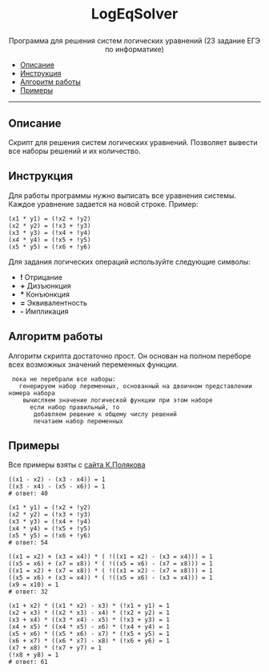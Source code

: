 # <p align = "center"> LogEqSolver </p>

<p align = "center"> Программа для решения систем логических уравнений (23 задание ЕГЭ по информатике) </p>

- [Описание](#description)
- [Инструкция](#instruction)
- [Алгоритм работы](#alg)
- [Примеры](#examples)

---

## <a name="description"></a> Описание
Скрипт для решения систем логических уравнений. Позволяет вывести все наборы решений и их количество.

## <a name="instruction"></a> Инструкция
Для работы программы нужно выписать все уравнения системы. Каждое уравнение задается на новой строке.
Пример:
```
(x1 * y1) = (!x2 + !y2)
(x2 * y2) = (!x3 + !y3)
(x3 * y3) = (!x4 + !y4)
(x4 * y4) = (!x5 + !y5)
(x5 * y5) = (!x6 + !y6)
```

Для задания логических операций используйте следующие символы:
- **!** Отрицание
- **+** Дизъюнкция
- __*__ Конъюнкция
- **=** Эквивалентность
- **-** Импликация

##  <a name="alg"></a> Алгоритм работы
Алгоритм скрипта достаточно прост. Он основан на полном переборе всех возможных значений переменных функции.

     пока не перебрали все наборы:
       генерируем набор переменных, основанный на двоичном представлении номера набора
        вычисляем значение логической функции при этом наборе
          если набор правильный, то
           добавляем решение к общему числу решений
           печатаем набор переменных

## <a name="examples"></a> Примеры
Все примеры взяты с [сайта К.Полякова](http://kpolyakov.spb.ru/)

```
((x1 - x2) - (x3 - x4)) = 1
((x3 - x4) - (x5 - x6)) = 1
# ответ: 40

(x1 * y1) = (!x2 + !y2)
(x2 * y2) = (!x3 + !y3)
(x3 * y3) = (!x4 + !y4)
(x4 * y4) = (!x5 + !y5)
(x5 * y5) = (!x6 + !y6)
# ответ: 54

((x1 = x2) + (x3 = x4)) * ( !((x1 = x2) - (x3 = x4))) = 1
((x5 = x6) + (x7 = x8)) * ( !((x5 = x6) - (x7 = x8))) = 1
((x1 = x2) + (x7 = x8)) * ( !((x1 = x2) - (x7 = x8))) = 1
((x5 = x6) + (x3 = x4)) * ( !((x5 = x6) - (x3 = x4))) = 1
(x9 = x10) = 1
# ответ: 32

(x1 + x2) * ((x1 * x2) - x3) * (!x1 + y1) = 1
(x2 + x3) * ((x2 * x3) - x4) * (!x2 + y2) = 1
(x3 + x4) * ((x3 * x4) - x5) * (!x3 + y3) = 1
(x4 + x5) * ((x4 * x5) - x6) * (!x4 + y4) = 1
(x5 + x6) * ((x5 * x6) - x7) * (!x5 + y5) = 1
(x6 + x7) * ((x6 * x7) - x8) * (!x6 + y6) = 1
(x7 + x8) * (!x7 + y7) = 1
(!x8 + y8) = 1
# ответ: 61
```
